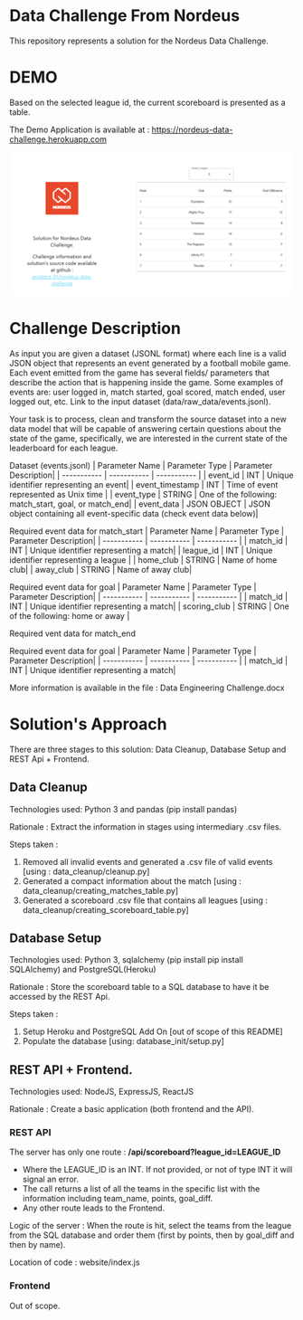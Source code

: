 # Data Challenge From Nordeus
This repository represents a solution for the Nordeus Data Challenge. <br/>

# DEMO
Based on the selected league id, the current scoreboard is presented as a table.

The Demo Application is available at : https://nordeus-data-challenge.herokuapp.com

![alt demo](https://github.com/architect-01/nordeus-data-challenge/blob/main/demo_material/frontent.png?raw=true)

# Challenge Description 
As input you are given a dataset (JSONL format) where each line is a valid JSON object that represents an event generated by a football mobile game. 
Each event emitted from the game has several fields/ parameters that describe the action that is happening inside the game. 
Some examples of events are: user logged in, match started, goal scored, match ended, user logged out, etc. Link to the input dataset (data/raw_data/events.jsonl).

Your task is to process, clean and transform the source dataset into a new data model that will be capable of answering certain questions about the state of the game, specifically, we are interested in the current state of the leaderboard for each league.

Dataset (events.jsonl)
| Parameter Name      | Parameter Type | Parameter Description|
| ----------- | ----------- | ----------- |
| event_id      | INT       | Unique identifier representing an event|
| event_timestamp   | INT   |  Time of event represented as Unix time    |
| event_type  | STRING   | One of the following: match_start, goal, or match_end|
| event_data  | JSON OBJECT | JSON object containing all event-specific data (check event data below)|


Required event data for match_start
| Parameter Name      | Parameter Type | Parameter Description|
| ----------- | ----------- | ----------- |
| match_id      | INT       | Unique identifier representing a match|
| league_id   | INT   |  Unique identifier representing a league   |
| home_club  | STRING   | Name of home club|
| away_club  | STRING | Name of away club|



Required event data for goal
| Parameter Name      | Parameter Type | Parameter Description|
| ----------- | ----------- | ----------- |
| match_id      | INT       | Unique identifier representing a match|
| scoring_club   | STRING   |  One of the following: home or away  |

Required vent data for match_end

Required event data for goal
| Parameter Name      | Parameter Type | Parameter Description|
| ----------- | ----------- | ----------- |
| match_id      | INT       | Unique identifier representing a match|

More information is available in the file : Data Engineering Challenge.docx

# Solution's Approach

There are three stages to this solution: Data Cleanup, Database Setup and REST Api + Frontend.

## Data Cleanup

Technologies used: Python 3 and pandas (pip install pandas) 

Rationale : Extract the information in stages using intermediary .csv files. 

Steps taken :
1. Removed all invalid events and generated a .csv file of valid events [using : data_cleanup/cleanup.py]
2. Generated a compact information about the match [using : data_cleanup/creating_matches_table.py]
3. Generated a scoreboard .csv file that contains all leagues [using : data_cleanup/creating_scoreboard_table.py]

## Database Setup

Technologies used: Python 3, sqlalchemy (pip install pip install SQLAlchemy) and PostgreSQL(Heroku)

Rationale : Store the scoreboard table to a SQL database to have it be accessed by the REST Api.

Steps taken :
1. Setup Heroku and PostgreSQL Add On [out of scope of this README]
2. Populate the database [using: database_init/setup.py]

##  REST API + Frontend.

Technologies used: NodeJS, ExpressJS, ReactJS

Rationale : Create a basic application (both frontend and the API).

### REST API
The server has only one route : **/api/scoreboard?league_id=LEAGUE_ID**
  
- Where the LEAGUE_ID is an INT. If not provided, or not of type INT it will signal an error.
- The call returns a list of all the teams in the specific list with the information including team_name, points, goal_diff.
- Any other route leads to the Frontend.

Logic of the server : When the route is hit, select the teams from the league from the SQL database and order them (first by points, then by goal_diff and then by name).

Location of code : website/index.js


### Frontend

Out of scope.







